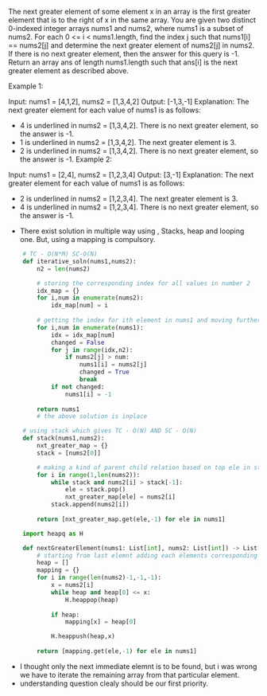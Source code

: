 The next greater element of some element x in an array is the first greater element that is to the right of x in the same array.
You are given two distinct 0-indexed integer arrays nums1 and nums2, where nums1 is a subset of nums2.
For each 0 <= i < nums1.length, find the index j such that nums1[i] == nums2[j] and determine the next greater element of nums2[j] in nums2. If there is no next greater element, then the answer for this query is -1.
Return an array ans of length nums1.length such that ans[i] is the next greater element as described above.

Example 1:

Input: nums1 = [4,1,2], nums2 = [1,3,4,2]
Output: [-1,3,-1]
Explanation: The next greater element for each value of nums1 is as follows:
- 4 is underlined in nums2 = [1,3,4,2]. There is no next greater element, so the answer is -1.
- 1 is underlined in nums2 = [1,3,4,2]. The next greater element is 3.
- 2 is underlined in nums2 = [1,3,4,2]. There is no next greater element, so the answer is -1.
Example 2:

Input: nums1 = [2,4], nums2 = [1,2,3,4]
Output: [3,-1]
Explanation: The next greater element for each value of nums1 is as follows:
- 2 is underlined in nums2 = [1,2,3,4]. The next greater element is 3.
- 4 is underlined in nums2 = [1,2,3,4]. There is no next greater element, so the answer is -1.

* There exist solution in multiple way using , Stacks, heap and looping one. But, using a mapping is compulsory. 

```python 
    # TC - O(N*M) SC-O(N)
    def iterative_soln(nums1,nums2):
        n2 = len(nums2)

        # storing the corresponding index for all values in number 2 
        idx_map = {}
        for i,num in enumerate(nums2):
            idx_map[num] = i 
        
        # getting the index for ith element in nums1 and moving further from that.
        for i,num in enumerate(nums1):
            idx = idx_map[num]
            changed = False
            for j in range(idx,n2):
                if nums2[j] > num:
                    nums1[i] = nums2[j]
                    changed = True 
                    break
            if not changed:
                nums1[i] = -1 
        
        return nums1
        # the above solution is inplace 
```

```python 
    # using stack which gives TC - O(N) AND SC - O(N)
    def stack(nums1,nums2):
        nxt_greater_map = {}
        stack = [nums2[0]]

        # making a kind of parent child relation based on top ele in stack.
        for i in range(1,len(nums2)):
            while stack and nums2[i] > stack[-1]:
                ele = stack.pop()
                nxt_greater_map[ele] = nums2[i]
            stack.append(nums2[i])
        
        return [nxt_greater_map.get(ele,-1) for ele in nums1]

```

```python 
    import heapq as H 

    def nextGreaterElement(nums1: List[int], nums2: List[int]) -> List[int]:
        # starting from last elemnt adding each elements corresponding parent - child type 
        heap = []
        mapping = {}
        for i in range(len(nums2)-1,-1,-1):
            x = nums2[i]
            while heap and heap[0] <= x:
                H.heappop(heap)
    
            if heap:
                mapping[x] = heap[0]

            H.heappush(heap,x)
        
        return [mapping.get(ele,-1) for ele in nums1]

```

* I thought only the next immediate elemnt is to be found, but i was wrong we have to iterate the remaining array from that particular element. 
* understanding question clealy should be our first priority. 